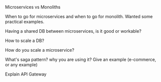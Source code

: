 Microservices vs Monoliths

When to go for microservices and when to go for monolith. Wanted some practical examples.

Having a shared DB between microservices, is it good or workable?

How to scale a DB?

How do you scale a microservice?

What's saga pattern? why you are using it? Give an example (e-commerce, or any example)

Explain API Gateway
